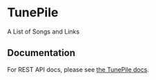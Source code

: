 # TunePile
A List of Songs and Links
## Documentation
For REST API docs, please see [the TunePile docs](https://mrsaiclops.github.io/TunePile/index).